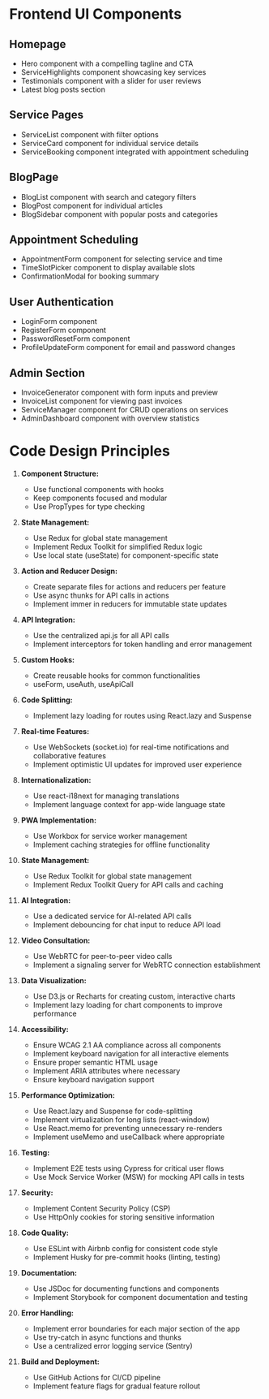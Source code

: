 # Frontend UI Components

## Homepage

- Hero component with a compelling tagline and CTA
- ServiceHighlights component showcasing key services
- Testimonials component with a slider for user reviews
- Latest blog posts section

## Service Pages

- ServiceList component with filter options
- ServiceCard component for individual service details
- ServiceBooking component integrated with appointment scheduling

## BlogPage

- BlogList component with search and category filters
- BlogPost component for individual articles
- BlogSidebar component with popular posts and categories

## Appointment Scheduling

- AppointmentForm component for selecting service and time
- TimeSlotPicker component to display available slots
- ConfirmationModal for booking summary

## User Authentication

- LoginForm component
- RegisterForm component
- PasswordResetForm component
- ProfileUpdateForm component for email and password changes

## Admin Section

- InvoiceGenerator component with form inputs and preview
- InvoiceList component for viewing past invoices
- ServiceManager component for CRUD operations on services
- AdminDashboard component with overview statistics

# Code Design Principles

1. **Component Structure:**
    - Use functional components with hooks
    - Keep components focused and modular
    - Use PropTypes for type checking

2. **State Management:**
    - Use Redux for global state management
    - Implement Redux Toolkit for simplified Redux logic
    - Use local state (useState) for component-specific state

3. **Action and Reducer Design:**
    - Create separate files for actions and reducers per feature
    - Use async thunks for API calls in actions
    - Implement immer in reducers for immutable state updates

4. **API Integration:**
    - Use the centralized api.js for all API calls
    - Implement interceptors for token handling and error management

5. **Custom Hooks:**
    - Create reusable hooks for common functionalities
    - useForm, useAuth, useApiCall

6. **Code Splitting:**
    - Implement lazy loading for routes using React.lazy and Suspense

7. **Real-time Features:**
    - Use WebSockets (socket.io) for real-time notifications and collaborative features
    - Implement optimistic UI updates for improved user experience

8. **Internationalization:**
    - Use react-i18next for managing translations
    - Implement language context for app-wide language state

9. **PWA Implementation:**
    - Use Workbox for service worker management
    - Implement caching strategies for offline functionality

10. **State Management:**
    - Use Redux Toolkit for global state management
    - Implement Redux Toolkit Query for API calls and caching

11. **AI Integration:**
    - Use a dedicated service for AI-related API calls
    - Implement debouncing for chat input to reduce API load

12. **Video Consultation:**
    - Use WebRTC for peer-to-peer video calls
    - Implement a signaling server for WebRTC connection establishment

13. **Data Visualization:**
    - Use D3.js or Recharts for creating custom, interactive charts
    - Implement lazy loading for chart components to improve performance

14. **Accessibility:**
    - Ensure WCAG 2.1 AA compliance across all components
    - Implement keyboard navigation for all interactive elements
    - Ensure proper semantic HTML usage
    - Implement ARIA attributes where necessary
    - Ensure keyboard navigation support

15. **Performance Optimization:**
    - Use React.lazy and Suspense for code-splitting
    - Implement virtualization for long lists (react-window)
    - Use React.memo for preventing unnecessary re-renders
    - Implement useMemo and useCallback where appropriate

16. **Testing:**
    - Implement E2E tests using Cypress for critical user flows
    - Use Mock Service Worker (MSW) for mocking API calls in tests

17. **Security:**
    - Implement Content Security Policy (CSP)
    - Use HttpOnly cookies for storing sensitive information

18. **Code Quality:**
    - Use ESLint with Airbnb config for consistent code style
    - Implement Husky for pre-commit hooks (linting, testing)

19. **Documentation:**
    - Use JSDoc for documenting functions and components
    - Implement Storybook for component documentation and testing

20. **Error Handling:**
    - Implement error boundaries for each major section of the app
    - Use try-catch in async functions and thunks
    - Use a centralized error logging service (Sentry)

21. **Build and Deployment:**
    - Use GitHub Actions for CI/CD pipeline
    - Implement feature flags for gradual feature rollout